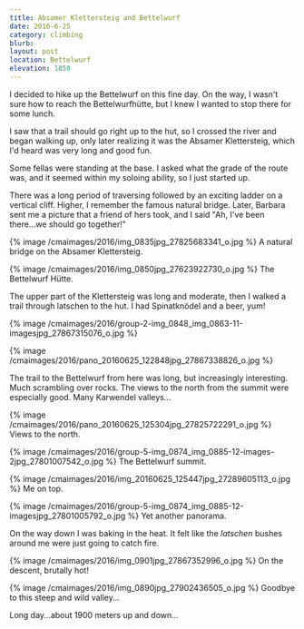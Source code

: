 ```yaml
---
title: Absamer Klettersteig and Bettelwurf
date: 2016-6-25
category: climbing
blurb: 
layout: post
location: Bettelwurf
elevation: 1850
---
```


I decided to hike up the Bettelwurf on this fine day. On the way, I wasn't sure
how to reach the Bettelwurfhütte, but I knew I wanted to stop there for some lunch.

I saw that a trail should go right up to the hut, so I crossed the river
and began walking up, only later realizing it was the Absamer Klettersteig,
which I'd heard was very long and good fun.

Some fellas were standing at the base. I asked what the grade of the route
was, and it seemed within my soloing ability, so I just started up.

There was a long period of traversing followed by an exciting ladder on a
vertical cliff. Higher, I remember the famous natural bridge.
Later, Barbara sent me a picture that a friend of hers took, and I said
"Ah, I've been there...we should go together!"

{% image /cmaimages/2016/img_0835jpg_27825683341_o.jpg %}
A natural bridge on the Absamer Klettersteig.



{% image /cmaimages/2016/img_0850jpg_27623922730_o.jpg %}
The Bettelwurf Hütte.

The upper part of the Klettersteig was long and moderate, then I walked
a trail through latschen to the hut. I had Spinatknödel and a beer, yum!

{% image /cmaimages/2016/group-2-img_0848_img_0863-11-imagesjpg_27867315076_o.jpg %}




{% image /cmaimages/2016/pano_20160625_122848jpg_27867338826_o.jpg %}


The trail to the Bettelwurf from here was long, but increasingly
interesting. Much scrambling over rocks. The views to the north from the summit
were especially good. Many Karwendel valleys...

{% image /cmaimages/2016/pano_20160625_125304jpg_27825722291_o.jpg %}
Views to the north.




{% image /cmaimages/2016/group-5-img_0874_img_0885-12-images-2jpg_27801007542_o.jpg %}
The Bettelwurf summit.




{% image /cmaimages/2016/img_20160625_125447jpg_27289605113_o.jpg %}
Me on top.




{% image /cmaimages/2016/group-5-img_0874_img_0885-12-imagesjpg_27801005792_o.jpg %}
Yet another panorama.


On the way down I was baking in the heat. It felt like the _latschen_
bushes around me were just going to catch fire.

{% image /cmaimages/2016/img_0901jpg_27867352996_o.jpg %}
On the descent, brutally hot!




{% image /cmaimages/2016/img_0890jpg_27902436505_o.jpg %}
Goodbye to this steep and wild valley...


Long day...about 1900 meters up and down...

